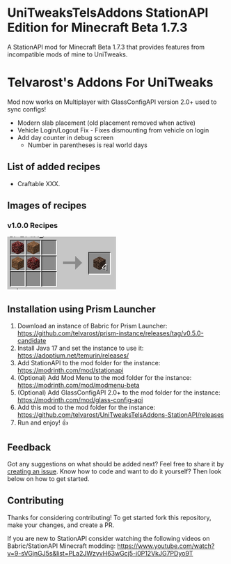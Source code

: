 # UniTweaksTelsAddons StationAPI Edition for Minecraft Beta 1.7.3

A StationAPI mod for Minecraft Beta 1.7.3 that provides features from incompatible mods of mine to UniTweaks.

# Telvarost's Addons For UniTweaks
Mod now works on Multiplayer with GlassConfigAPI version 2.0+ used to sync configs!

* Modern slab placement (old placement removed when active)
* Vehicle Login/Logout Fix - Fixes dismounting from vehicle on login
* Add day counter in debug screen
  * Number in parentheses is real world days

## List of added recipes

* Craftable XXX.

## Images of recipes

### v1.0.0 Recipes
![soul_sand craft recipe](https://github.com/telvarost/UniTweaksTelsAddons-StationAPI/blob/main/images/SoulSandRecipe.PNG)

## Installation using Prism Launcher

1. Download an instance of Babric for Prism Launcher: https://github.com/telvarost/prism-instance/releases/tag/v0.5.0-candidate
2. Install Java 17 and set the instance to use it: https://adoptium.net/temurin/releases/
3. Add StationAPI to the mod folder for the instance: https://modrinth.com/mod/stationapi
4. (Optional) Add Mod Menu to the mod folder for the instance: https://modrinth.com/mod/modmenu-beta
5. (Optional) Add GlassConfigAPI 2.0+ to the mod folder for the instance: https://modrinth.com/mod/glass-config-api
6. Add this mod to the mod folder for the instance: https://github.com/telvarost/UniTweaksTelsAddons-StationAPI/releases
7. Run and enjoy! 👍

## Feedback

Got any suggestions on what should be added next? Feel free to share it by [creating an issue](https://github.com/telvarost/UniTweaksTelsAddons-StationAPI/issues/new). Know how to code and want to do it yourself? Then look below on how to get started.

## Contributing

Thanks for considering contributing! To get started fork this repository, make your changes, and create a PR. 

If you are new to StationAPI consider watching the following videos on Babric/StationAPI Minecraft modding: https://www.youtube.com/watch?v=9-sVGjnGJ5s&list=PLa2JWzyvH63wGcj5-i0P12VkJG7PDyo9T
